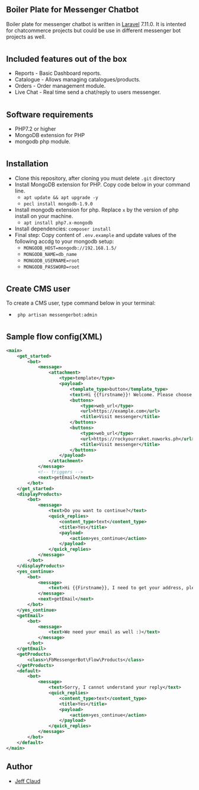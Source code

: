 
## Boiler Plate for Messenger Chatbot

Boiler plate for messenger chatbot is written in [Laravel](https://laravel.com) 7.11.0.  It is intented for chatcommerce projects but could be use in different messenger bot projects as well.
#
## Included features out of the box
- Reports - Basic Dashboard reports.
- Catalogue - Allows managing catalogues/products.
- Orders - Order management module.
- Live Chat - Real time send a chat/reply to users messenger.
#
## Software requirements
- PHP7.2 or higher
- MongoDB extension for PHP
- mongodb php module.
#
## Installation
- Clone this repository, after cloning you must delete `.git` directory
- Install MongoDB extension for PHP. Copy code below in your command line.
  - `apt update && apt upgrade -y`
  - `pecl install mongodb-1.9.0`
- Install mongodb extension for php. Replace `x` by the version of php install on your machine.
  - `apt install php7.x-mongodb`
- Install dependencies: `composer install`
- Final step: Copy content of `.env.example` and update values of the following accdg to your mongodb setup:
  - `MONGODB_HOST=mongodb://192.168.1.5/`
  - `MONGODB_NAME=db_name`
  - `MONGODB_USERNAME=root`
  - `MONGODB_PASSWORD=root`
#
## Create CMS user
To create a CMS user, type command below in your terminal:
- ` php artisan messengerbot:admin`
#
## Sample flow config(XML)
```xml
<main>
    <get_started>
        <bot>
            <message>
                <attachment>
                    <type>template</type>
                    <payload>
                        <template_type>button</template_type>
                        <text>Hi {{firstname}}! Welcome. Please choose from the options below:</text>
                        <buttons>
                            <type>web_url</type>
                            <url>https://example.com</url>
                            <title>Visit messenger</title>
                        </buttons>
                        <buttons>
                            <type>web_url</type>
                            <url>https://rockyourraket.nuworks.ph</url>
                            <title>Visit messenger</title>
                        </buttons>
                    </payload>
                </attachment>
            </message>
            <!-- triggers -->
            <next>getEmail</next>
        </bot>
    </get_started>
    <displayProducts>
        <bot>
            <message>
                <text>Do you want to continue?</text>
                <quick_replies>
                    <content_type>text</content_type>
                    <title>Yes</title>
                    <payload>
                        <action>yes_continue</action>
                    </payload>
                </quick_replies>
            </message>
        </bot>
    </displayProducts>
    <yes_continue>
        <bot>
            <message>
                <text>Hi {{Firstname}}, I need to get your address, please type it below:</text>
            </message>
            <next>getEmail</next>
        </bot>
    </yes_continue>
    <getEmail>
        <bot>
            <message>
                <text>We need your email as well :)</text>
            </message>
        </bot>
    </getEmail>
    <getProducts>
        <class>\FbMessengerBot\Flow\Products</class>
    </getProducts>
    <default>
        <bot>
            <message>
                <text>Sorry, I cannot understand your reply</text>
                <quick_replies>
                    <content_type>text</content_type>
                    <title>Yes</title>
                    <payload>
                        <action>yes_continue</action>
                    </payload>
                </quick_replies>
            </message>
        </bot>
    </default>
</main>
```  
## Author
- [Jeff Claud](https://github.com/crazymeeks)